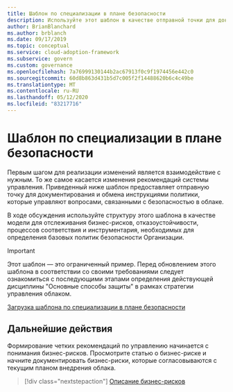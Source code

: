 ```yaml
---
title: Шаблон по специализации в плане безопасности
description: Используйте этот шаблон в качестве отправной точки для документирования и обмена инструкциями политики, которые управляют вопросами, связанными с безопасностью в облаке.
author: BrianBlanchard
ms.author: brblanch
ms.date: 09/17/2019
ms.topic: conceptual
ms.service: cloud-adoption-framework
ms.subservice: govern
ms.custom: governance
ms.openlocfilehash: 7a76999130144b2ac67913f0c9f1974456e442c0
ms.sourcegitcommit: 60d8b863d431b5d7c005f2f14488620b6c4c49be
ms.translationtype: MT
ms.contentlocale: ru-RU
ms.lasthandoff: 05/12/2020
ms.locfileid: "83217716"
---
```

# <a name="security-baseline-discipline-template"></a>Шаблон по специализации в плане безопасности

Первым шагом для реализации изменений является взаимодействие с нужным. То же самое касается изменения рекомендаций системы управления. Приведенный ниже шаблон предоставляет отправную точку для документирования и обмена инструкциями политики, которые управляют вопросами, связанными с безопасностью в облаке.

В ходе обсуждения используйте структуру этого шаблона в качестве модели для отслеживания бизнес-рисков, отказоустойчивости, процессов соответствия и инструментария, необходимых для определения базовых политик безопасности Организации.

> [!IMPORTANT]
> Этот шаблон — это ограниченный пример. Перед обновлением этого шаблона в соответствии со своими требованиями следует ознакомиться с последующими этапами определения действующей дисциплины "Основные способы защиты" в рамках стратегии управления облаком.

[Загрузка шаблона по специализации в плане безопасности](https://archcenter.blob.core.windows.net/cdn/fusion/governance/Security%20Baseline%20Discipline%20Template.docx)

## <a name="next-steps"></a>Дальнейшие действия

Формирование четких рекомендаций по управлению начинается с понимания бизнес-рисков. Просмотрите статью о бизнес-риске и начните документировать бизнес-риски, которые согласовываются с текущим планом внедрения облака.

> [!div class="nextstepaction"]
> [Описание бизнес-рисков](./business-risks.md)
